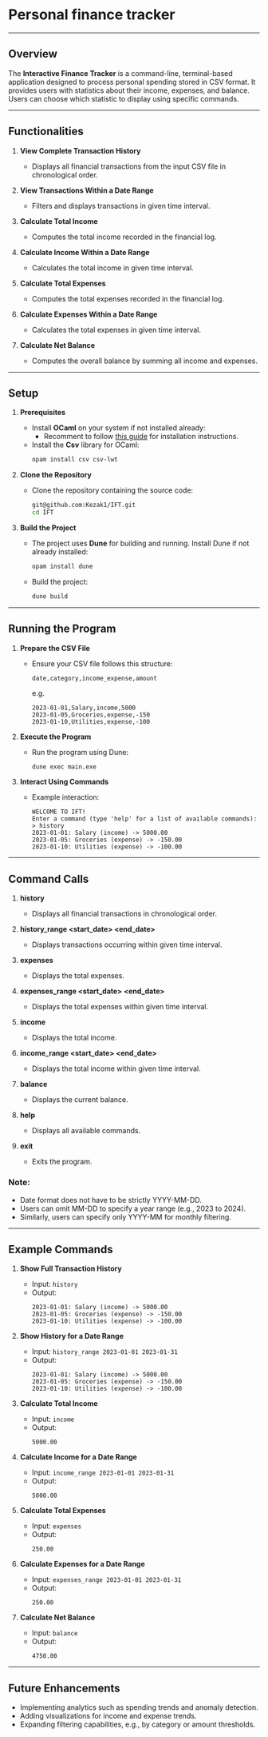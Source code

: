 # Personal finance tracker

---

## **Overview**

The **Interactive Finance Tracker** is a command-line, terminal-based application designed to process personal spending stored in CSV format. It provides users with statistics about their income, expenses, and balance. Users can choose which statistic to display using specific commands.

---

## **Functionalities**

1. **View Complete Transaction History**
   - Displays all financial transactions from the input CSV file in chronological order.

2. **View Transactions Within a Date Range**
   - Filters and displays transactions in given time interval.

3. **Calculate Total Income**
   - Computes the total income recorded in the financial log.

4. **Calculate Income Within a Date Range**
   - Calculates the total income in given time interval.

5. **Calculate Total Expenses**
   - Computes the total expenses recorded in the financial log.

6. **Calculate Expenses Within a Date Range**
   - Calculates the total expenses in given time interval.

7. **Calculate Net Balance**
   - Computes the overall balance by summing all income and expenses.

---

## **Setup**

1. **Prerequisites**
   - Install **OCaml** on your system if not installed already:
     - Recomment to follow [this guide](https://cs3110.github.io/textbook/chapters/preface/install.html) for installation instructions.
   - Install the **Csv** library for OCaml:
     ```bash
     opam install csv csv-lwt
     ```

2. **Clone the Repository**
   - Clone the repository containing the source code:
     ```bash
     git@github.com:Kezak1/IFT.git
     cd IFT
     ```

3. **Build the Project**
   - The project uses **Dune** for building and running. Install Dune if not already installed:
     ```bash
     opam install dune
     ```
   - Build the project:
     ```bash
     dune build
     ```

---

## **Running the Program**

1. **Prepare the CSV File**
   - Ensure your CSV file follows this structure:
     ```csv
     date,category,income_expense,amount
     ```
     e.g.
     ```csv
     2023-01-01,Salary,income,5000
     2023-01-05,Groceries,expense,-150
     2023-01-10,Utilities,expense,-100
     ```

2. **Execute the Program**
   - Run the program using Dune:
     ```bash
     dune exec main.exe
     ```

3. **Interact Using Commands**
   - Example interaction:
     ```
     WELCOME TO IFT!
     Enter a command (type 'help' for a list of available commands):
     > history
     2023-01-01: Salary (income) -> 5000.00
     2023-01-05: Groceries (expense) -> -150.00
     2023-01-10: Utilities (expense) -> -100.00
     ```

---

## **Command Calls**

1. **history**
   - Displays all financial transactions in chronological order.

2. **history_range <start_date> <end_date>**
   - Displays transactions occurring within given time interval.

3. **expenses**
   - Displays the total expenses.

4. **expenses_range <start_date> <end_date>**
   - Displays the total expenses within given time interval.

5. **income**
   - Displays the total income.

6. **income_range <start_date> <end_date>**
   - Displays the total income within given time interval.

7. **balance**
   - Displays the current balance.
     
8. **help**
   - Displays all available commands.
  
9. **exit**
   - Exits the program.

### Note:
- Date format does not have to be strictly YYYY-MM-DD.
- Users can omit MM-DD to specify a year range (e.g., 2023 to 2024).
- Similarly, users can specify only YYYY-MM for monthly filtering.

---

## **Example Commands**

1. **Show Full Transaction History**
   - Input: `history`
   - Output:
     ```
     2023-01-01: Salary (income) -> 5000.00
     2023-01-05: Groceries (expense) -> -150.00
     2023-01-10: Utilities (expense) -> -100.00
     ```

2. **Show History for a Date Range**
   - Input: `history_range 2023-01-01 2023-01-31`
   - Output:
     ```
     2023-01-01: Salary (income) -> 5000.00
     2023-01-05: Groceries (expense) -> -150.00
     2023-01-10: Utilities (expense) -> -100.00
     ```

3. **Calculate Total Income**
   - Input: `income`
   - Output:
     ```
     5000.00
     ```

4. **Calculate Income for a Date Range**
   - Input: `income_range 2023-01-01 2023-01-31`
   - Output:
     ```
     5000.00
     ```

5. **Calculate Total Expenses**
   - Input: `expenses`
   - Output:
     ```
     250.00
     ```

6. **Calculate Expenses for a Date Range**
   - Input: `expenses_range 2023-01-01 2023-01-31`
   - Output:
     ```
     250.00
     ```

7. **Calculate Net Balance**
   - Input: `balance`
   - Output:
     ```
     4750.00
     ```

---

## **Future Enhancements**

- Implementing analytics such as spending trends and anomaly detection.
- Adding visualizations for income and expense trends.
- Expanding filtering capabilities, e.g., by category or amount thresholds.

